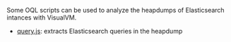 Some OQL scripts can be used to analyze the heapdumps of Elasticsearch intances with VisualVM.

- [query.js](query.js): extracts Elasticsearch queries in the heapdump